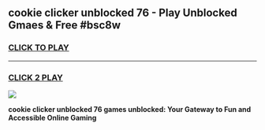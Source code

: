 
## cookie clicker unblocked 76 - Play Unblocked Gmaes & Free #bsc8w
<h3>
<a href="https://news.freeplayer.one?title=cookie_clicker_unblocked_76&ref=24F">CLICK TO PLAY</a></h3>
<hr>

<h3>
<a href="https://news.freeplayer.one?title=cookie_clicker_unblocked_76&ref=24F">CLICK 2 PLAY</a>
  
</h3>

<a href="https://news.freeplayer.one?title=cookie_clicker_unblocked_76&ref=24F/"><img src="https://clearcache.store/games.png"></a>


**cookie clicker unblocked 76 games unblocked: Your Gateway to Fun and Accessible Online Gaming**
